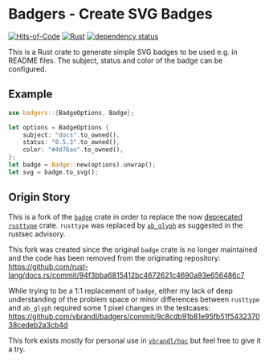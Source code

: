 # Badgers - Create SVG Badges

[![Hits-of-Code](https://hitsofcode.com/github/vbrandl/badgers)](https://hitsofcode.com/github/vbrandl/badgers/view)
[![Rust](https://github.com/vbrandl/badgers/actions/workflows/ci.yml/badge.svg)](https://github.com/vbrandl/badgers/actions/workflows/ci.yml)
[![dependency status](https://deps.rs/repo/github/vbrandl/badgers/status.svg)](https://deps.rs/repo/github/vbrandl/badgers)

This is a Rust crate to generate simple SVG badges to be used e.g. in README
files. The subject, status and color of the badge can be configured.


## Example

```rust
use badgers::{BadgeOptions, Badge};

let options = BadgeOptions {
    subject: "docs".to_owned(),
    status: "0.5.3".to_owned(),
    color: "#4d76ae".to_owned(),
};
let badge = Badge::new(options).unwrap();
let svg = badge.to_svg();
```

## Origin Story

This is a fork of the [`badge`](https://crates.io/crates/badge) crate in order
to replace the now
[deprecated](https://rustsec.org/advisories/RUSTSEC-2021-0140.html)
[`rusttype`](https://crates.io/crates/rusttype) crate. `rusttype` was replaced
by [`ab_glyph`](https://crates.io/crates/ab_glyph) as suggested in the rustsec
advisory.

This fork was created since the original `badge` crate is no longer maintained
and the code has been removed from the originating repository:
https://github.com/rust-lang/docs.rs/commit/94f3bba6815412bc4672621c4690a93e656486c7

While trying to be a 1:1 replacement of `badge`, either my lack of deep
understanding of the problem space or minor differences between `rusttype` and
`ab_glyph` required some 1 pixel changes in the testcases:
https://github.com/vbrandl/badgers/commit/9c8cdb91b81e95fb51f543237038cedeb2a3cb4d

This fork exists mostly for personal use in
[`vbrandl/hoc`](https://github.com/vbrandl/hoc) but feel free to give it a try.
